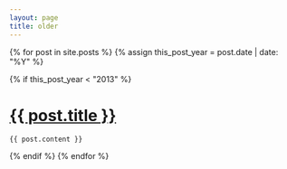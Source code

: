 ```yaml
---
layout: page
title: older
---
```

<div class="posts">
  {% for post in site.posts %}
  {% assign this_post_year = post.date | date: "%Y" %}

  {% if this_post_year < "2013" %}
  <div class="post">
    <h1 class="post-title">
      <a href="{{ site.baseurl }}{{ post.url }}">
        {{ post.title }}
      </a>
    </h1>

    {{ post.content }}
  </div>
  {% endif %}
  {% endfor %}
</div>
